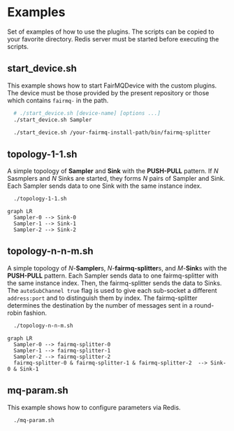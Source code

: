 # Examples

Set of examples of how to use the plugins.
The scripts can be copied to your favorite directory. 
Redis server must be started before executing the scripts. 

## start_device.sh
This example shows how to start FairMQDevice with the custom plugins. 
The device must be those provided by the present repository or those which contains `fairmq-` in the path. 

```bash
  # ./start_device.sh [device-name] [options ...]
  ./start_device.sh Sampler
```

```bash
  ./start_device.sh /your-fairmq-install-path/bin/fairmq-splitter
```

## topology-1-1.sh
A simple topology of **Sampler** and **Sink** with the **PUSH-PULL** pattern. 
If _N_ Sasmplers and _N_ Sinks are started, they forms _N_ pairs of Sampler and Sink.  
Each Sampler sends data to one Sink with the same instance index. 

```bash
  ./topology-1-1.sh
```

```mermaid
graph LR
  Sampler-0 --> Sink-0
  Sampler-1 --> Sink-1
  Sampler-2 --> Sink-2
```

## topology-n-n-m.sh
A simple topology of _N_-**Sampler**s, _N_-**fairmq-splitter**s, and _M_-**Sink**s with the **PUSH-PULL** pattern. 
Each Sampler sends data to one fairmq-splitter with the same instance index. 
Then, the fairmq-splitter sends the data to Sinks. 
The `autoSubChannel true` flag is used to give each sub-socket a different `address:port` and to distinguish them by index.
The fairmq-splitter determines the destination by the number of messages sent in a round-robin fashion.

```bash
  ./topology-n-n-m.sh
```

```mermaid
graph LR
  Sampler-0 --> fairmq-splitter-0
  Sampler-1 --> fairmq-splitter-1
  Sampler-2 --> fairmq-splitter-2
  fairmq-splitter-0 & fairmq-splitter-1 & fairmq-splitter-2  --> Sink-0 & Sink-1
```

## mq-param.sh
This example shows how to configure parameters via Redis. 

```bash
  ./mq-param.sh
```
